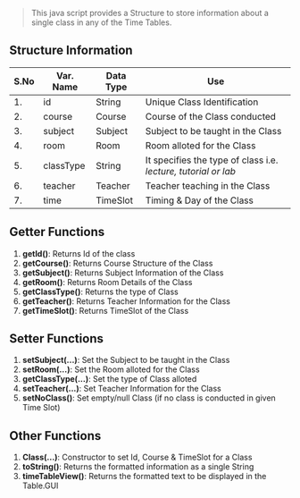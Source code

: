 >This java script provides a Structure to store information about a single class in any of the Time Tables.

## Structure Information
| S.No | Var. Name | Data Type | Use |
| ---- | --------- | --------- | --- |
|  1.  | 	id     |   String  | Unique Class Identification |
|  2.  |   course  |   Course  | Course of the Class conducted |
|  3.  |   subject |  Subject  | Subject to be taught in the Class |
|  4.  |    room   |   Room    | Room alloted for the Class |
|  5.  | classType |   String  | It specifies the type of class i.e. *lecture, tutorial or lab* |
|  6.  |   teacher |  Teacher  | Teacher teaching in the Class |
|  7.  |    time   |  TimeSlot | Timing & Day of the Class |

## Getter Functions
1. **getId()**: Returns Id of the class
2. **getCourse()**: Returns Course Structure of the Class
3. **getSubject()**: Returns Subject Information of the Class
4. **getRoom()**: Returns Room Details of the Class
5. **getClassType()**: Returns the type of Class
6. **getTeacher()**: Returns Teacher Information for the Class
7. **getTimeSlot()**: Returns TimeSlot of the Class

## Setter Functions
1. **setSubject(...)**: Set the Subject to be taught in the Class
2. **setRoom(...)**: Set the Room alloted for the Class
3. **getClassType(...)**: Set the type of Class alloted
4. **setTeacher(...)**: Set Teacher Information for the Class
5. **setNoClass()**: Set empty/null Class (if no class is conducted in given Time Slot)

## Other Functions
1. **Class(...)**: Constructor to set Id, Course & TimeSlot for a Class
2. **toString()**: Returns the formatted information as a single String
3. **timeTableView()**: Returns the formatted text to be displayed in the Table.GUI